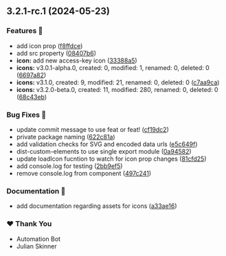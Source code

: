 ## 3.2.1-rc.1 (2024-05-23)


### Features 🚀

- add icon prop ([f8ffdce](https://github.com/ju-Skinner/ideal-octo-sniffle/commit/f8ffdce))
- add src property ([08407b6](https://github.com/ju-Skinner/ideal-octo-sniffle/commit/08407b6))
- **icon:** add new access-key icon ([33388a5](https://github.com/ju-Skinner/ideal-octo-sniffle/commit/33388a5))
- **icons:** v3.0.1-alpha.0, created: 0, modified: 1, renamed: 0, deleted: 0 ([6697a82](https://github.com/ju-Skinner/ideal-octo-sniffle/commit/6697a82))
- **icons:** v3.1.0, created: 9, modified: 21, renamed: 0, deleted: 0 ([c7aa9ca](https://github.com/ju-Skinner/ideal-octo-sniffle/commit/c7aa9ca))
- **icons:** v3.2.0-beta.0, created: 11, modified: 280, renamed: 0, deleted: 0 ([68c43eb](https://github.com/ju-Skinner/ideal-octo-sniffle/commit/68c43eb))

### Bug Fixes 🐛

- update commit message to use feat or feat! ([cf19dc2](https://github.com/ju-Skinner/ideal-octo-sniffle/commit/cf19dc2))
- private package naming ([622c81a](https://github.com/ju-Skinner/ideal-octo-sniffle/commit/622c81a))
- add validation checks for SVG and encoded data urls ([e5c649f](https://github.com/ju-Skinner/ideal-octo-sniffle/commit/e5c649f))
- dist-custom-elements to use single export module ([0a94582](https://github.com/ju-Skinner/ideal-octo-sniffle/commit/0a94582))
- update loadIcon fucntion to watch for icon prop changes ([81cfd25](https://github.com/ju-Skinner/ideal-octo-sniffle/commit/81cfd25))
- add console.log for testing ([2bb9ef5](https://github.com/ju-Skinner/ideal-octo-sniffle/commit/2bb9ef5))
- remove console.log from component ([497c241](https://github.com/ju-Skinner/ideal-octo-sniffle/commit/497c241))

### Documentation 📄

- add documentation regarding assets for icons ([a33ae16](https://github.com/ju-Skinner/ideal-octo-sniffle/commit/a33ae16))

### ❤️  Thank You

- Automation Bot
- Julian Skinner